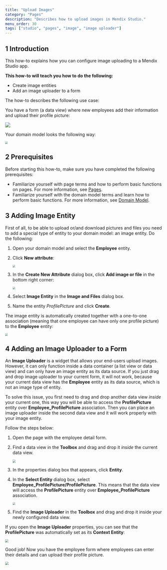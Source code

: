 ```yaml
---
title: "Upload Images"
category: "Pages"
description: "Describes how to upload images in Mendix Studio."
menu_order: 30
tags: ["studio", "pages", "image", "image uploader"]
---
```


## 1 Introduction 

This how-to explains how you can configure image uploading to a Mendix Studio app. 

**This how-to will teach you how to do the following:**

* Create image entities
* Add an image uploader to a form

The how-to describes the following use case: 

You have a form (a data view) where new employees add their information and upload their profile picture:

![](attachments/pages-how-to-upload-images/form-example.png)

Your domain model looks the following way:

<img src="attachments/pages-how-to-upload-images/domain-model.png" style="zoom:50%;" />

## 2 Prerequisites

Before starting this how-to, make sure you have completed the following prerequisites:

* Familiarize yourself with page terms and how to perform basic functions on pages. For more information, see [Pages](/studio/pages). 
* Familiarize yourself with the domain model terms and learn how to perform basic functions. For more information, see [Domain Model](/studio/domain-models).

## 3 Adding Image Entity

First of all, to be able to upload or/and download pictures and files you need to add a special type of entity to your domain model: an image entity. Do the following:

1. Open your domain model and select the **Employee** entity.

2. Click **New attribute**:

    <img src="attachments/pages-how-to-upload-images/new-attribute.png" style="zoom:50%;" />

3. In the **Create New Attribute** dialog box, click **Add image or file** in the bottom right corner:

    <img src="attachments/pages-how-to-upload-images/add-image-or-file.png" style="zoom:50%;" />

4. Select **Image Entity** in the **Image and Files** dialog box.

5. Name the entity *ProfilePicture* and click **Create**. 

The image entity is automatically created together with a one-to-one association (meaning that one employee can have only one profile picture) to the **Employee** entity:

<img src="attachments/pages-how-to-upload-images/entity-and-association.png" style="zoom:50%;" />

 

## 4 Adding an Image Uploader to a Form

An **Image Uploader** is a widget that allows your end-users upload images. However, it can only function inside a data container (a list view or data view) and can only have an image entity as its data source. If you just drag and drop image uploader to your current form, it will not work, because your current data view has the **Employee** entity as its data source, which is not an image type of entity. 

To solve this issue, you first need to drag and drop another data view *inside* your current one, this way you will be able to access the **ProfilePicture** entity over **Employee_ProfilePicture** association. Then you can place an image uploader inside the second data view and it will work properly with your image entity. 

Follow the steps below:

1.  Open the page with the employee detail form. 

2. Find a data view in the **Toolbox** and drag and drop it *inside* the current data view. 

    <img src="attachments/pages-how-to-upload-images/toolbox-data-view.png" style="zoom:60%;" />

3. In the properties dialog box that appears, click **Entity**. 

4. In the **Select Entity** dialog box, select **Employee_ProfilePicture/ProfilePicture**. This means that the data view will access the **ProfilePicture** entity over **Employee_ProfilePicture** association. 

    <img src="attachments/pages-how-to-upload-images/select-entity.png" style="zoom:50%;" />

5. Find the **Image Uploader** in the **Toolbox** and drag and drop it inside your newly configured data view.

If you open the **Image Uploader** properties, you can see that the **ProfilePicture** was automatically set as its **Context Entity**:

<img src="attachments/pages-how-to-upload-images/context-entity.png" style="zoom:60%;" />

Good job! Now you have the employee form where employees can enter their details and can upload their profile picture. 

<img src="attachments/pages-how-to-upload-images/form-with-image-uploader.png" style="zoom:67%;" />

